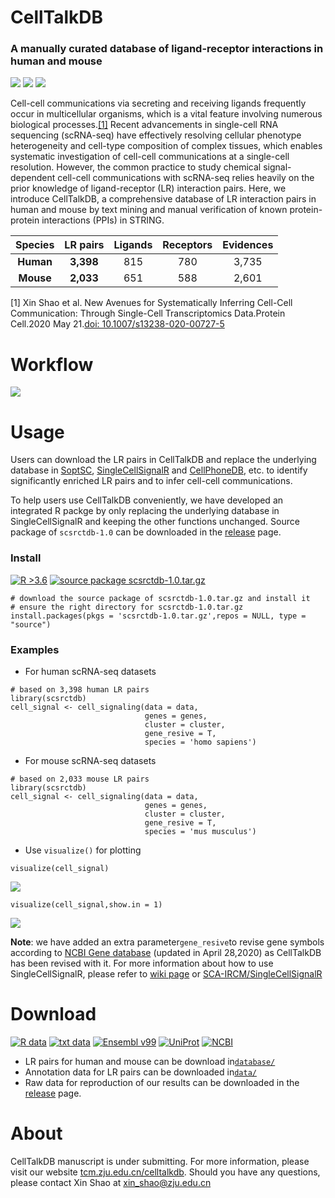 # CellTalkDB

### A manually curated database of ligand-receptor interactions in human and mouse

<img src='https://img.shields.io/badge/ligand--receptor-database-brightgreen'> <img src='https://img.shields.io/badge/human-3%2C398-orange'> <img src='https://img.shields.io/badge/mouse-2%2C033-blue'> 

Cell-cell communications via secreting and receiving ligands frequently occur in multicellular organisms, which is a vital feature involving numerous biological processes.[[1]](https://pubmed.ncbi.nlm.nih.gov/32435978/) Recent advancements in single-cell RNA sequencing (scRNA-seq) have effectively resolving cellular phenotype heterogeneity and cell-type composition of complex tissues, which enables systematic investigation of cell-cell communications at a single-cell resolution. However, the common practice to study chemical signal-dependent cell-cell communications with scRNA-seq relies heavily on the prior knowledge of ligand-receptor (LR) interaction pairs. Here, we introduce CellTalkDB, a comprehensive database of LR interaction pairs in human and mouse by text mining and manual verification of known protein-protein interactions (PPIs) in STRING.

|Species  |LR pairs|Ligands|Receptors|Evidences|
|:---:    |:---:   |:---:  | :---:   | :---:   |
|__Human__| __3,398__  |815    |780      |3,735    |
|__Mouse__| __2,033__  |651     |588     |2,601    |

[1] Xin Shao et al. New Avenues for Systematically Inferring Cell-Cell Communication: Through Single-Cell Transcriptomics Data.Protein Cell.2020 May 21.[doi: 10.1007/s13238-020-00727-5](https://link.springer.com/article/10.1007/s13238-020-00727-5)

# Workflow
<img src='https://github.com/ZJUFanLab/CellTalkDB/blob/master/img/curation.svg'>

# Usage
Users can download the LR pairs in CellTalkDB and replace the underlying database in [SoptSC](https://github.com/mkarikom/RSoptSC), [SingleCellSignalR](https://github.com/SCA-IRCM/SingleCellSignalR_v1) and [CellPhoneDB](https://github.com/Teichlab/cellphonedb), etc. to identify significantly enriched LR pairs and to infer cell-cell communications. 

To help users use CellTalkDB conveniently, we have developed an integrated R packge by only replacing the underlying database in SingleCellSignalR and keeping the other functions unchanged. Source package of `scsrctdb-1.0` can be downloaded in the [release](https://github.com/ZJUFanLab/CellTalkDB/releases) page.

### Install
[![R >3.6](https://img.shields.io/badge/R-%3E3.6-brightgreen)](https://github.com/ZJUFanLab/CellTalkDB/releases) [![source package scsrctdb-1.0.tar.gz](https://img.shields.io/badge/source%20package-scsrctdb--1.0.tar.gz-blue)](https://github.com/ZJUFanLab/CellTalkDB/releases)

```
# download the source package of scsrctdb-1.0.tar.gz and install it
# ensure the right directory for scsrctdb-1.0.tar.gz
install.packages(pkgs = 'scsrctdb-1.0.tar.gz',repos = NULL, type = "source")
```

### Examples

- For human scRNA-seq datasets
```
# based on 3,398 human LR pairs
library(scsrctdb)
cell_signal <- cell_signaling(data = data,
                              genes = genes,
                              cluster = cluster,
                              gene_resive = T,
                              species = 'homo sapiens')
```

- For mouse scRNA-seq datasets
```
# based on 2,033 mouse LR pairs
library(scsrctdb)
cell_signal <- cell_signaling(data = data,
                              genes = genes,
                              cluster = cluster,
                              gene_resive = T,
                              species = 'mus musculus')
```

- Use `visualize()` for plotting
```
visualize(cell_signal)
```
<img src='https://github.com/ZJUFanLab/CellTalkDB/blob/master/img/Fig1.png'>

```
visualize(cell_signal,show.in = 1)
```
<img src='https://github.com/ZJUFanLab/CellTalkDB/blob/master/img/Fig2.png'>

__Note__: we have added an extra parameter`gene_resive`to revise gene symbols according to [NCBI Gene database](https://www.ncbi.nlm.nih.gov/gene) (updated in April 28,2020) as CellTalkDB has been revised with it. For more information about how to use SingleCellSignalR, please refer to [wiki page](https://github.com/ZJUFanLab/CellTalkDB/wiki/SCSR_UsersGuide) or  [SCA-IRCM/SingleCellSignalR](https://github.com/SCA-IRCM/SingleCellSignalR_v1)

# Download
[![R data](https://img.shields.io/badge/R-data-blueviolet)](https://github.com/ZJUFanLab/CellTalkDB/tree/master/database) [![txt data](https://img.shields.io/badge/txt-data-ff69b4.svg)](http://tcm.zju.edu.cn/celltalkdb) [![Ensembl v99](https://img.shields.io/badge/Ensembl-v99-brightgreen)](http://www.ensembl.org) [![UniProt](https://img.shields.io/badge/UniProt-2020__03-yellowgreen)](https://www.uniprot.org/) [![NCBI](https://img.shields.io/badge/NCBI-2020--04--28-orange)](https://www.ncbi.nlm.nih.gov/)

- LR pairs for human and mouse can be download in[`database/`](https://github.com/ZJUFanLab/CellTalkDB/tree/master/database) 
- Annotation data for LR pairs can be downloaded in[`data/`](https://github.com/ZJUFanLab/CellTalkDB/tree/master/data)
- Raw data for reproduction of our results can be downloaded in the [release](https://github.com/ZJUFanLab/CellTalkDB/releases) page.

# About

CellTalkDB manuscript is under submitting. For more information, please visit our website [tcm.zju.edu.cn/celltalkdb](http://tcm.zju.edu.cn/celltalkdb/). Should you have any questions, please contact Xin Shao at xin_shao@zju.edu.cn
